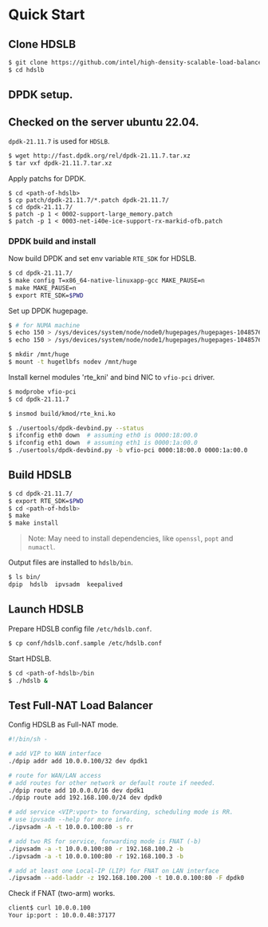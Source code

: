 # Quick Start

## Clone HDSLB

```bash
$ git clone https://github.com/intel/high-density-scalable-load-balancer hdslb
$ cd hdslb
```

## DPDK setup.
## Checked on the server ubuntu 22.04.
`dpdk-21.11.7` is used for `HDSLB`.


```bash
$ wget http://fast.dpdk.org/rel/dpdk-21.11.7.tar.xz
$ tar vxf dpdk-21.11.7.tar.xz
```

Apply patchs for DPDK.

```
$ cd <path-of-hdslb>
$ cp patch/dpdk-21.11.7/*.patch dpdk-21.11.7/
$ cd dpdk-21.11.7/
$ patch -p 1 < 0002-support-large_memory.patch
$ patch -p 1 < 0003-net-i40e-ice-support-rx-markid-ofb.patch
```

### DPDK build and install

Now build DPDK and set env variable `RTE_SDK` for HDSLB.

```bash
$ cd dpdk-21.11.7/
$ make config T=x86_64-native-linuxapp-gcc MAKE_PAUSE=n
$ make MAKE_PAUSE=n
$ export RTE_SDK=$PWD
```

Set up DPDK hugepage.

```bash
$ # for NUMA machine
$ echo 150 > /sys/devices/system/node/node0/hugepages/hugepages-1048576kB/nr_hugepages
$ echo 150 > /sys/devices/system/node/node1/hugepages/hugepages-1048576kB/nr_hugepages

$ mkdir /mnt/huge
$ mount -t hugetlbfs nodev /mnt/huge
```

Install kernel modules 'rte_kni' and bind NIC to `vfio-pci` driver.

```bash
$ modprobe vfio-pci
$ cd dpdk-21.11.7

$ insmod build/kmod/rte_kni.ko

$ ./usertools/dpdk-devbind.py --status
$ ifconfig eth0 down  # assuming eth0 is 0000:18:00.0
$ ifconfig eth1 down  # assuming eth1 is 0000:1a:00.0
$ ./usertools/dpdk-devbind.py -b vfio-pci 0000:18:00.0 0000:1a:00.0
```

## Build HDSLB

```bash
$ cd dpdk-21.11.7/
$ export RTE_SDK=$PWD
$ cd <path-of-hdslb>
$ make
$ make install
```

> Note: May need to install dependencies, like `openssl`, `popt` and `numactl`.

Output files are installed to `hdslb/bin`.

```bash
$ ls bin/
dpip  hdslb  ipvsadm  keepalived
```

## Launch HDSLB

Prepare HDSLB config file `/etc/hdslb.conf`.

```bash
$ cp conf/hdslb.conf.sample /etc/hdslb.conf
```

Start HDSLB.

```bash
$ cd <path-of-hdslb>/bin
$ ./hdslb &
```

## Test Full-NAT Load Balancer

Config HDSLB as Full-NAT mode.

```bash
#!/bin/sh -

# add VIP to WAN interface
./dpip addr add 10.0.0.100/32 dev dpdk1

# route for WAN/LAN access
# add routes for other network or default route if needed.
./dpip route add 10.0.0.0/16 dev dpdk1
./dpip route add 192.168.100.0/24 dev dpdk0

# add service <VIP:vport> to forwarding, scheduling mode is RR.
# use ipvsadm --help for more info.
./ipvsadm -A -t 10.0.0.100:80 -s rr

# add two RS for service, forwarding mode is FNAT (-b)
./ipvsadm -a -t 10.0.0.100:80 -r 192.168.100.2 -b
./ipvsadm -a -t 10.0.0.100:80 -r 192.168.100.3 -b

# add at least one Local-IP (LIP) for FNAT on LAN interface
./ipvsadm --add-laddr -z 192.168.100.200 -t 10.0.0.100:80 -F dpdk0
```

Check if FNAT (two-arm) works.
```bash
client$ curl 10.0.0.100
Your ip:port : 10.0.0.48:37177
```
